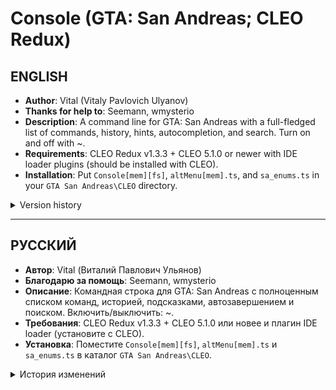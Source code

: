 # Console (GTA: San Andreas; CLEO Redux)
## ENGLISH
* **Author**: Vital (Vitaly Pavlovich Ulyanov)
* **Thanks for help to**: Seemann, wmysterio
* **Description**: A command line for GTA: San Andreas with a full-fledged list of commands, history, hints, autocompletion, and search. Turn on and off with ~.
* **Requirements**: CLEO Redux v1.3.3 + CLEO 5.1.0 or newer with IDE loader plugins (should be installed with CLEO).
* **Installation**: Put `Console[mem][fs]`, `altMenu[mem].ts`, and `sa_enums.ts` in your `GTA San Andreas\CLEO` directory.

<details>
<summary>Version history</summary>

```diff
v0.915 [16.10.2025]
+ Added free camera acceleration

v0.91 [10.10.2025]
+ Added free camera (`FREE CAM` command)

v0.9 [02.10.2025]
+ The code is rewritten almost from scratch
+ All main features of the older version are preserved and improved
+ Added command history (scrollable with up/down arrow buttons)
+ Added convenient menus for weapons, vehicles, statistics, gangs, and much more
+ A separate menu for scripter's tools

v0.75 [31.03.2025]
+ `IGNORED BY POLICE`, `IGNORED BY PEDESTRIANS`, `DEATH PENALTIES`, `ARREST PENALTIES` commands
+ `Lose nothing` config

v0.731 [30.03.2025]
+ Improved randomness for `OVERLAY` command examples (generated when launched without user values)
+ Disabled camera change button during input

v0.73 [28.03.2025]
+ `OVERLAY` command
+ Autocompletion starts search if the command is not found

v0.72 [24.03.2025]
+ `DISABLE MILITARY ZONES WANTED LEVEL`, `HELI WINCH`, `SENSITIVITY TO CRIME` commands
+ `Hospitable military` and `Hostile military` configs

v0.7 [23.03.2025]
+ `JETPACK`, `BURLGARY HOUSES`, `AIRCRAFT CARRIER DEFENCE`, `MILITARY BASE DEFENCE`, `GANG WAR`, `FREE RESPRAY`, `DISABLE RESPRAY` commands
+ `Empty streets` and `Living city` configs

v0.61 [22.03.2025]
+ NumPad support (0-9, `.`, `-`)
+ `CLEAR AREA`, `PED DENSITY`, `CAR DENSITY` commands

v0.6 [21.03.2025]
+ Command line is now shown in the upper-left corner.
+ Search and autocompletion improvements.
+ `Never tired` command.
+ `Mere mortal` and `Parkour master` configs.

v0.5 [17.03.2025]
+ Initial release with basic functions and configs.
```
</details>

---

## РУССКИЙ
* **Автор**: Vital (Виталий Павлович Ульянов)
* **Благодарю за помощь**: Seemann, wmysterio
* **Описание**: Командная строка для GTA: San Andreas с полноценным списком команд, историей, подсказками, автозавершением и поиском. Включить/выключить: ~.
* **Требования**: CLEO Redux v1.3.3 + CLEO 5.1.0 или новее и плагин IDE loader (установите с CLEO).
* **Установка**: Поместите `Console[mem][fs]`, `altMenu[mem].ts` и `sa_enums.ts` в каталог `GTA San Andreas\CLEO`.

<details>
<summary>История изменений</summary>

```diff
v0.915 [16.10.2025]
+ Добавлено ускорение свободной камеры

v0.91 [10.10.2025]
+ Добавлена свободная камера (команда `FREE CAM`)

v0.9 [02.10.2025]
+ Код переписан практически с нуля
+ Сохранены и улучшены все основные возможности старой версии
+ Добавлена история команд, пролистываемая кнопками со стрелками вверх и вниз
+ Добавлены удобные меню для оружия, транспорта, статистики, банд и многого другого
+ Отдельное меню инструментов скриптера

v0.75 [31.03.2025]
+ Команды `IGNORED BY POLICE`, `IGNORED BY PEDESTRIANS`, `DEATH PENALTIES`, `ARREST PENALTIES`
+ Конфигурация `Lose nothing` (не терять деньги и оружие после смерти и ареста)

v0.731 [30.03.2025]
+ Улучшена случайность в примерах команды `OVERLAY` (при запуске её без ввода своих значений)
+ Смена камеры отключается на время ввода

v0.73 [28.03.2025]
+ Команда `OVERLAY` (цветовое наложение на экране)
+ Автозавершение включает поиск, если команда не найдена

v0.72 [24.03.2025]
+ Команды `DISABLE MILITARY ZONES WANTED LEVEL`, `HELI WINCH`, `SENSITIVITY TO CRIME`
+ Конфигурации `Hospitable military` (отключение запретных зон) и `Hostile military` (включение запретных зон)

v0.7 [23.03.2025]
+ Команды `JETPACK`, `BURLGARY HOUSES`, `AIRCRAFT CARRIER DEFENCE`, `MILITARY BASE DEFENCE`, `GANG WAR`, `FREE RESPRAY`, `DISABLE RESPRAY`
+ Конфигурации `Empty streets` (убрать пешеходов и машины) и `Living city` (вернуть пешеходов и машины)

v0.61 [22.03.2025]
+ Поддержка NumPad (0-9, `.`, `-`)
+ Команды `CLEAR AREA`, `PED DENSITY`, `CAR DENSITY`

v0.6 [21.03.2025]
+ Командная строка перемещена в левый верхний угол.
+ Улучшени поиска и автозавершения.
+ Команда `Never tired` (бесконечный бег).
+ Конфигурации `Mere mortal` (сброс преимуществ) и `Parkour master` (бесконечный бег + нет урона от падения).

v0.5 [17.03.2025]
+ Первая версия: базовые функции и конфигурации.
```
</details>